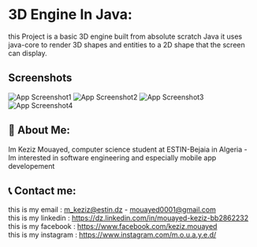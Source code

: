 # 3D Engine In Java:

this Project is a basic 3D engine built from absolute scratch Java
it uses java-core to render 3D shapes and entities to a 2D shape that the screen can display.

## Screenshots

![App Screenshot1](https://i.ibb.co/MsSCQkK/Capture-d-cran-2022-02-16-211442.png)
![App Screenshot2](https://i.ibb.co/fHqJK76/Capture-d-cran-2022-02-16-211420.png)
![App Screenshot3](https://i.ibb.co/DKHJRKR/Capture.png)
![App Screenshot4](https://i.ibb.co/jRcbFzJ/C1apture.png)

## 🚀 About Me:

Im Keziz Mouayed, computer science student at ESTIN-Bejaia in Algeria - Im interested in software engineering and especially mobile app developement

## 📞 Contact me:

this is my email : m_keziz@estin.dz - mouayed0001@gmail.com  
this is my linkedin : https://dz.linkedin.com/in/mouayed-keziz-bb2862232  
this is my facebook : https://www.facebook.com/keziz.mouayed  
this is my instagram : https://www.instagram.com/m.o.u.a.y.e.d/

